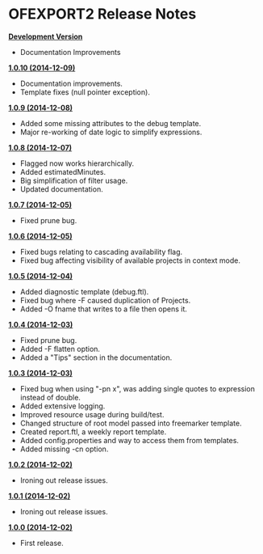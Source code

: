 # OFEXPORT2 Release Notes

**[Development Version](https://github.com/psidnell/ofexport2/archive/master.zip)**

- Documentation Improvements

**[1.0.10 (2014-12-09)](https://github.com/psidnell/ofexport2/archive/ofexport-v2-1.0.10.zip)**

- Documentation improvements.
- Template fixes (null pointer exception).

**[1.0.9 (2014-12-08)](https://github.com/psidnell/ofexport2/archive/ofexport-v2-1.0.9.zip)**

- Added some missing attributes to the debug template.
- Major re-working of date logic to simplify expressions.

**[1.0.8 (2014-12-07)](https://github.com/psidnell/ofexport2/archive/ofexport-v2-1.0.8.zip)**

- Flagged now works hierarchically.
- Added estimatedMinutes.
- Big simplification of filter usage.
- Updated documentation.

**[1.0.7 (2014-12-05)](https://github.com/psidnell/ofexport2/archive/ofexport-v2-1.0.7.zip)**

- Fixed prune bug.

**[1.0.6 (2014-12-05)](https://github.com/psidnell/ofexport2/archive/ofexport-v2-1.0.6.zip)**

- Fixed bugs relating to cascading availability flag.
- Fixed bug affecting visibility of available projects in context mode.

**[1.0.5 (2014-12-04)](https://github.com/psidnell/ofexport2/archive/ofexport-v2-1.0.5.zip)**

- Added diagnostic template (debug.ftl).
- Fixed bug where -F caused duplication of Projects.
- Added -O fname that writes to a file then opens it.

**[1.0.4 (2014-12-03)](https://github.com/psidnell/ofexport2/archive/ofexport-v2-1.0.4.zip)**

- Fixed prune bug.
- Added -F flatten option.
- Added a "Tips" section in the documentation.

**[1.0.3 (2014-12-03)](https://github.com/psidnell/ofexport2/archive/ofexport-v2-1.0.3.zip)**

- Fixed bug when using "-pn x", was adding single quotes to expression instead of double.
- Added extensive logging.
- Improved resource usage during build/test.
- Changed structure of root model passed into freemarker template.
- Created report.ftl, a weekly report template.
- Added config.properties and way to access them from templates.
- Added missing -cn option.

**[1.0.2 (2014-12-02)](https://github.com/psidnell/ofexport2/archive/ofexport-v2-1.0.2.zip)**

- Ironing out release issues.

**[1.0.1 (2014-12-02)](https://github.com/psidnell/ofexport2/archive/ofexport-v2-1.0.1.zip)**

- Ironing out release issues.

**[1.0.0 (2014-12-02)](https://github.com/psidnell/ofexport2/archive/ofexport-v2-1.0.0.zip)**

- First release.